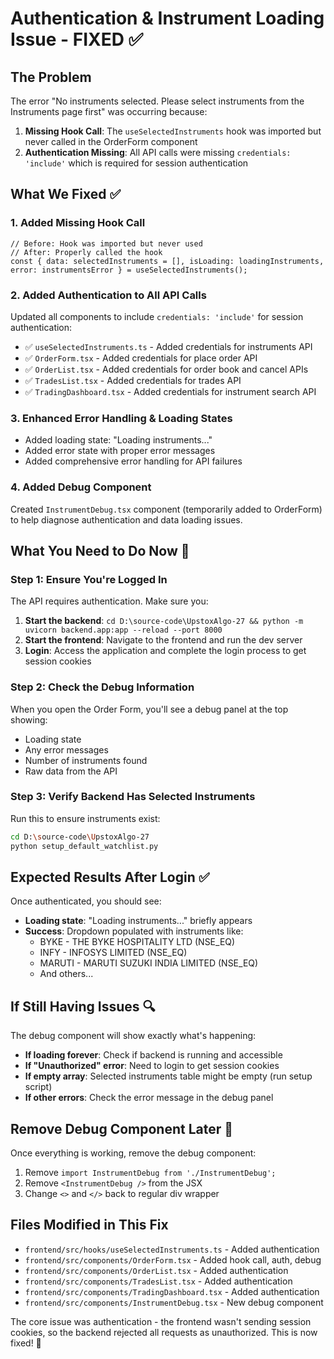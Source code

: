# Authentication & Instrument Loading Issue - FIXED ✅

## The Problem
The error "No instruments selected. Please select instruments from the Instruments page first" was occurring because:

1. **Missing Hook Call**: The `useSelectedInstruments` hook was imported but never called in the OrderForm component
2. **Authentication Missing**: All API calls were missing `credentials: 'include'` which is required for session authentication

## What We Fixed ✅

### 1. Added Missing Hook Call
```tsx
// Before: Hook was imported but never used
// After: Properly called the hook
const { data: selectedInstruments = [], isLoading: loadingInstruments, error: instrumentsError } = useSelectedInstruments();
```

### 2. Added Authentication to All API Calls
Updated all components to include `credentials: 'include'` for session authentication:
- ✅ `useSelectedInstruments.ts` - Added credentials for instruments API
- ✅ `OrderForm.tsx` - Added credentials for place order API
- ✅ `OrderList.tsx` - Added credentials for order book and cancel APIs  
- ✅ `TradesList.tsx` - Added credentials for trades API
- ✅ `TradingDashboard.tsx` - Added credentials for instrument search API

### 3. Enhanced Error Handling & Loading States
- Added loading state: "Loading instruments..."
- Added error state with proper error messages
- Added comprehensive error handling for API failures

### 4. Added Debug Component
Created `InstrumentDebug.tsx` component (temporarily added to OrderForm) to help diagnose authentication and data loading issues.

## What You Need to Do Now 🔧

### Step 1: Ensure You're Logged In
The API requires authentication. Make sure you:
1. **Start the backend**: `cd D:\source-code\UpstoxAlgo-27 && python -m uvicorn backend.app:app --reload --port 8000`
2. **Start the frontend**: Navigate to the frontend and run the dev server
3. **Login**: Access the application and complete the login process to get session cookies

### Step 2: Check the Debug Information
When you open the Order Form, you'll see a debug panel at the top showing:
- Loading state
- Any error messages  
- Number of instruments found
- Raw data from the API

### Step 3: Verify Backend Has Selected Instruments
Run this to ensure instruments exist:
```bash
cd D:\source-code\UpstoxAlgo-27
python setup_default_watchlist.py
```

## Expected Results After Login ✅

Once authenticated, you should see:
- **Loading state**: "Loading instruments..." briefly appears
- **Success**: Dropdown populated with instruments like:
  - BYKE - THE BYKE HOSPITALITY LTD (NSE_EQ)
  - INFY - INFOSYS LIMITED (NSE_EQ) 
  - MARUTI - MARUTI SUZUKI INDIA LIMITED (NSE_EQ)
  - And others...

## If Still Having Issues 🔍

The debug component will show exactly what's happening:
- **If loading forever**: Check if backend is running and accessible
- **If "Unauthorized" error**: Need to login to get session cookies
- **If empty array**: Selected instruments table might be empty (run setup script)
- **If other errors**: Check the error message in the debug panel

## Remove Debug Component Later 🧹

Once everything is working, remove the debug component:
1. Remove `import InstrumentDebug from './InstrumentDebug';` 
2. Remove `<InstrumentDebug />` from the JSX
3. Change `<>` and `</>` back to regular div wrapper

## Files Modified in This Fix

- `frontend/src/hooks/useSelectedInstruments.ts` - Added authentication
- `frontend/src/components/OrderForm.tsx` - Added hook call, auth, debug
- `frontend/src/components/OrderList.tsx` - Added authentication  
- `frontend/src/components/TradesList.tsx` - Added authentication
- `frontend/src/components/TradingDashboard.tsx` - Added authentication
- `frontend/src/components/InstrumentDebug.tsx` - New debug component

The core issue was authentication - the frontend wasn't sending session cookies, so the backend rejected all requests as unauthorized. This is now fixed! 🎉